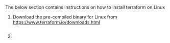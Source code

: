 The below section contains instructions on how to install terraform on Linux

1. Download the pre-compiled binary for Linux from https://www.terraform.io/downloads.html
```python

```

2.
